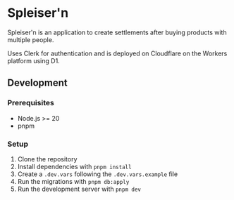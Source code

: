 # Spleiser'n

Spleiser'n is an application to create settlements after buying products with multiple people.

Uses Clerk for authentication and is deployed on Cloudflare on the Workers platform using D1.

## Development

### Prerequisites

- Node.js >= 20
- pnpm

### Setup

1. Clone the repository
2. Install dependencies with `pnpm install`
3. Create a `.dev.vars` following the `.dev.vars.example` file
4. Run the migrations with `pnpm db:apply`
5. Run the development server with `pnpm dev`
